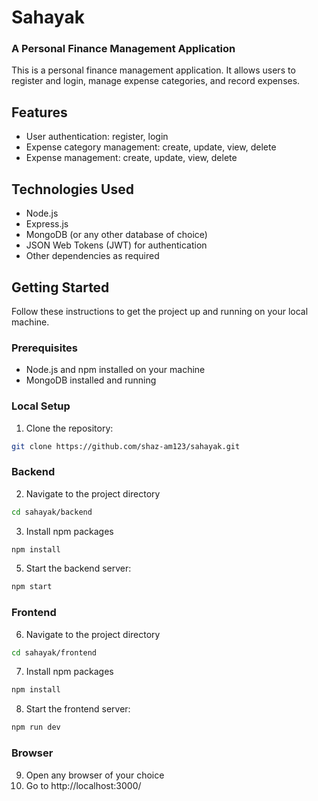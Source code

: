 # Sahayak
### A Personal Finance Management Application

This is a personal finance management application. It allows users to register and login, manage expense categories, and record expenses.

## Features

- User authentication: register, login
- Expense category management: create, update, view, delete
- Expense management: create, update, view, delete

## Technologies Used

- Node.js
- Express.js
- MongoDB (or any other database of choice)
- JSON Web Tokens (JWT) for authentication
- Other dependencies as required

## Getting Started

Follow these instructions to get the project up and running on your local machine.

### Prerequisites

- Node.js and npm installed on your machine
- MongoDB installed and running

### Local Setup

1. Clone the repository:
```bash
git clone https://github.com/shaz-am123/sahayak.git
```

### Backend
2. Navigate to the project directory
```bash
cd sahayak/backend
```
3. Install npm packages
```bash
npm install
```
5. Start the backend server:
```bash
npm start
```

### Frontend
6. Navigate to the project directory
```bash
cd sahayak/frontend
```
7. Install npm packages
```bash
npm install
```
8. Start the frontend server:
```bash
npm run dev
```

### Browser
9. Open any browser of your choice
10. Go to http://localhost:3000/

   
